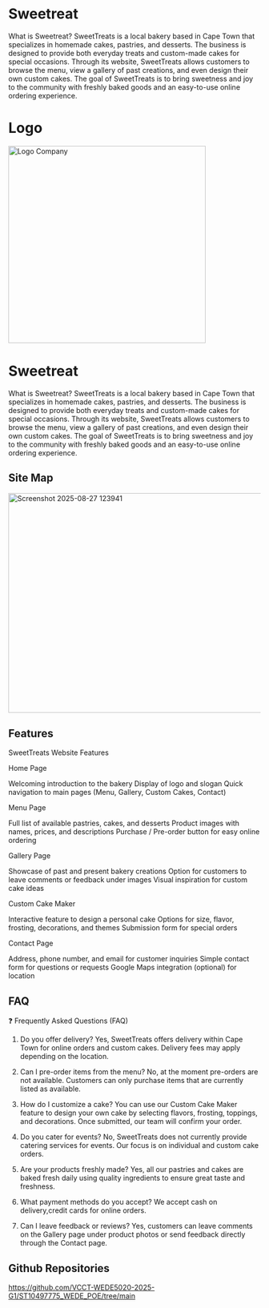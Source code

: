 

# Sweetreat 
What is Sweetreat?
SweetTreats is a local bakery based in Cape Town that specializes in homemade cakes, pastries, and desserts. The business is designed to provide both everyday treats and custom-made cakes for special occasions. Through its website, SweetTreats allows customers to browse the menu, view a gallery of past creations, and even design their own custom cakes. The goal of SweetTreats is to bring sweetness and joy to the community with freshly baked goods and an easy-to-use online ordering experience.

# Logo
<img width="394" height="394" alt="Logo Company" src="https://github.com/user-attachments/assets/e1b026ca-03ed-4f8a-b1f3-96e363e014e5" />



# Sweetreat 
What is Sweetreat?
SweetTreats is a local bakery based in Cape Town that specializes in homemade cakes, pastries, and desserts. The business is designed to provide both everyday treats and custom-made cakes for special occasions. Through its website, SweetTreats allows customers to browse the menu, view a gallery of past creations, and even design their own custom cakes. The goal of SweetTreats is to bring sweetness and joy to the community with freshly baked goods and an easy-to-use online ordering experience.



## Site Map
<img width="723" height="439" alt="Screenshot 2025-08-27 123941" src="https://github.com/user-attachments/assets/5a251c06-79f6-4cf8-8e19-017d4b1d7b26" />

## Features 
SweetTreats Website Features

Home Page

Welcoming introduction to the bakery
Display of logo and slogan
Quick navigation to main pages (Menu, Gallery, Custom Cakes, Contact)

Menu Page

Full list of available pastries, cakes, and desserts
Product images with names, prices, and descriptions
Purchase / Pre-order button for easy online ordering

Gallery Page

Showcase of past and present bakery creations
Option for customers to leave comments or feedback under images
Visual inspiration for custom cake ideas

Custom Cake Maker

Interactive feature to design a personal cake
Options for size, flavor, frosting, decorations, and themes
Submission form for special orders

Contact Page

Address, phone number, and email for customer inquiries
Simple contact form for questions or requests
Google Maps integration (optional) for location
## FAQ
❓ Frequently Asked Questions (FAQ)

1. Do you offer delivery?
Yes, SweetTreats offers delivery within Cape Town for online orders and custom cakes. Delivery fees may apply depending on the location.

2. Can I pre-order items from the menu?
No, at the moment pre-orders are not available. Customers can only purchase items that are currently listed as available.

3. How do I customize a cake?
You can use our Custom Cake Maker feature to design your own cake by selecting flavors, frosting, toppings, and decorations. Once submitted, our team will confirm your order.

4. Do you cater for events?
No, SweetTreats does not currently provide catering services for events. Our focus is on individual and custom cake orders.

5. Are your products freshly made?
Yes, all our pastries and cakes are baked fresh daily using quality ingredients to ensure great taste and freshness.

6. What payment methods do you accept?
We accept cash on delivery,credit cards for online orders.

7. Can I leave feedback or reviews?
Yes, customers can leave comments on the Gallery page under product photos or send feedback directly through the Contact page.
## Github Repositories
https://github.com/VCCT-WEDE5020-2025-G1/ST10497775_WEDE_POE/tree/main
